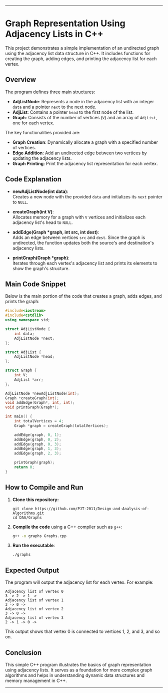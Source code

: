 
---

# Graph Representation Using Adjacency Lists in C++

This project demonstrates a simple implementation of an undirected graph using the adjacency list data structure in C++. It includes functions for creating the graph, adding edges, and printing the adjacency list for each vertex.

## Overview

The program defines three main structures:

- **AdjListNode**: Represents a node in the adjacency list with an integer `data` and a pointer `next` to the next node.
- **AdjList**: Contains a pointer `head` to the first node of the list.
- **Graph**: Consists of the number of vertices (`V`) and an array of `AdjList`, one for each vertex.

The key functionalities provided are:
- **Graph Creation**: Dynamically allocate a graph with a specified number of vertices.
- **Edge Addition**: Add an undirected edge between two vertices by updating the adjacency lists.
- **Graph Printing**: Print the adjacency list representation for each vertex.

## Code Explanation

- **newAdjListNode(int data)**:  
  Creates a new node with the provided `data` and initializes its `next` pointer to `NULL`.

- **createGraph(int V)**:  
  Allocates memory for a graph with `V` vertices and initializes each adjacency list's head to `NULL`.

- **addEdge(Graph *graph, int src, int dest)**:  
  Adds an edge between vertices `src` and `dest`. Since the graph is undirected, the function updates both the source's and destination's adjacency lists.

- **printGraph(Graph *graph)**:  
  Iterates through each vertex's adjacency list and prints its elements to show the graph's structure.

## Main Code Snippet

Below is the main portion of the code that creates a graph, adds edges, and prints the graph:

```cpp
#include<iostream>
#include<cstdlib>
using namespace std;

struct AdjListNode {
    int data;
    AdjListNode *next;
};

struct AdjList {
    AdjListNode *head;  
};

struct Graph {
    int V;
    AdjList *arr;
};

AdjListNode *newAdjListNode(int);
Graph *createGraph(int);
void addEdge(Graph*, int, int);
void printGraph(Graph*);

int main() {
    int totalVertices = 4;
    Graph *graph = createGraph(totalVertices);

    addEdge(graph, 0, 1);
    addEdge(graph, 0, 2);
    addEdge(graph, 0, 3);
    addEdge(graph, 1, 3);
    addEdge(graph, 2, 3);

    printGraph(graph);
    return 0;
}
```

## How to Compile and Run

1. **Clone this repository:**
   ```
   git clone https://github.com/PJT-2011/Design-and-Analysis-of-Algorithms.git
   cd DAA/Graphs
   ```

2. **Compile the code** using a C++ compiler such as `g++`:
   ```bash
   g++ -o graphs Graphs.cpp
   ```
3. **Run the executable**:
   ```bash
   ./graphs
   ```

## Expected Output

The program will output the adjacency list for each vertex. For example:

```
Adjacency list of vertex 0
3 -> 2 -> 1 -> 
Adjacency list of vertex 1
3 -> 0 -> 
Adjacency list of vertex 2
3 -> 0 -> 
Adjacency list of vertex 3
2 -> 1 -> 0 ->
```

This output shows that vertex 0 is connected to vertices 1, 2, and 3, and so on.

## Conclusion

This simple C++ program illustrates the basics of graph representation using adjacency lists. It serves as a foundation for more complex graph algorithms and helps in understanding dynamic data structures and memory management in C++.

--- 

